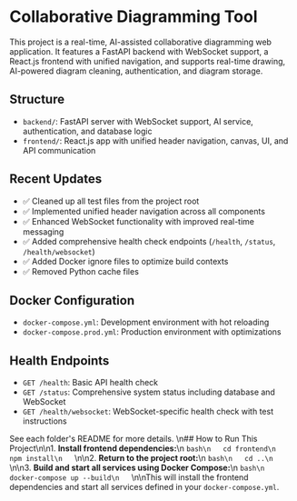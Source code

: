 # Collaborative Diagramming Tool

This project is a real-time, AI-assisted collaborative diagramming web application. It features a FastAPI backend with WebSocket support, a React.js frontend with unified navigation, and supports real-time drawing, AI-powered diagram cleaning, authentication, and diagram storage.

## Structure
- `backend/`: FastAPI server with WebSocket support, AI service, authentication, and database logic
- `frontend/`: React.js app with unified header navigation, canvas, UI, and API communication

## Recent Updates
- ✅ Cleaned up all test files from the project root
- ✅ Implemented unified header navigation across all components
- ✅ Enhanced WebSocket functionality with improved real-time messaging
- ✅ Added comprehensive health check endpoints (`/health`, `/status`, `/health/websocket`)
- ✅ Added Docker ignore files to optimize build contexts
- ✅ Removed Python cache files

## Docker Configuration
- `docker-compose.yml`: Development environment with hot reloading
- `docker-compose.prod.yml`: Production environment with optimizations

## Health Endpoints
- `GET /health`: Basic API health check
- `GET /status`: Comprehensive system status including database and WebSocket
- `GET /health/websocket`: WebSocket-specific health check with test instructions

See each folder's README for more details.
\n## How to Run This Project\n\n1. **Install frontend dependencies:**\n   ```bash\n   cd frontend\n   npm install\n   ```\n\n2. **Return to the project root:**\n   ```bash\n   cd ..\n   ```\n\n3. **Build and start all services using Docker Compose:**\n   ```bash\n   docker-compose up --build\n   ```\n\nThis will install the frontend dependencies and start all services defined in your `docker-compose.yml`.
